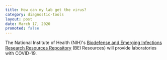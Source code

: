 ```yaml
---
title: How can my lab get the virus?
category: diagnostic-tools
layout: post
date: March 17, 2020
promoted: false
---
```


The National Institute of Health (NIH)'s [Biodefense and Emerging Infections Research Resources Repository](https://www.niaid.nih.gov/research/bei-resources-repository) (BEI Resources) will provide laboratories with COVID-19.
